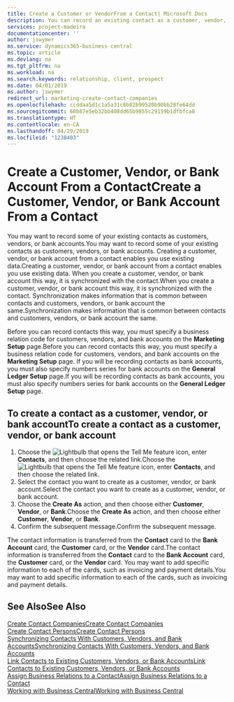 ```yaml
---
title: Create a Customer or VendorFrom a Contact| Microsoft Docs
description: You can record an existing contact as a customer, vendor, or bank account using existing data and specifying a business relationship.
services: project-madeira
documentationcenter: ''
author: jswymer
ms.service: dynamics365-business-central
ms.topic: article
ms.devlang: na
ms.tgt_pltfrm: na
ms.workload: na
ms.search.keywords: relationship, client, prospect
ms.date: 04/01/2019
ms.author: jswymer
redirect_url: marketing-create-contact-companies
ms.openlocfilehash: ccddaa5d1c1a5a31c6b82b99520b90bb28fe64dd
ms.sourcegitcommit: 60b87e5eb32bb408dd65b9855c29159b1dfbfca8
ms.translationtype: HT
ms.contentlocale: en-CA
ms.lasthandoff: 04/29/2019
ms.locfileid: "1238403"
---
```

# <a name="create-a-customer-vendor-or-bank-account-from-a-contact"></a><span data-ttu-id="33406-103">Create a Customer, Vendor, or Bank Account From a Contact</span><span class="sxs-lookup"><span data-stu-id="33406-103">Create a Customer, Vendor, or Bank Account From a Contact</span></span>
<span data-ttu-id="33406-104">You may want to record some of your existing contacts as customers, vendors, or bank accounts.</span><span class="sxs-lookup"><span data-stu-id="33406-104">You may want to record some of your existing contacts as customers, vendors, or bank accounts.</span></span> <span data-ttu-id="33406-105">Creating a customer, vendor, or bank account from a contact enables you use existing data.</span><span class="sxs-lookup"><span data-stu-id="33406-105">Creating a customer, vendor, or bank account from a contact enables you use existing data.</span></span> <span data-ttu-id="33406-106">When you create a customer, vendor, or bank account this way, it is synchronized with the contact.</span><span class="sxs-lookup"><span data-stu-id="33406-106">When you create a customer, vendor, or bank account this way, it is synchronized with the contact.</span></span> <span data-ttu-id="33406-107">Synchronization makes information that is common between contacts and customers, vendors, or bank account the same.</span><span class="sxs-lookup"><span data-stu-id="33406-107">Synchronization makes information that is common between contacts and customers, vendors, or bank account the same.</span></span>

<span data-ttu-id="33406-108">Before you can record contacts this way, you must specify a business relation code for customers, vendors, and bank accounts on the **Marketing Setup** page.</span><span class="sxs-lookup"><span data-stu-id="33406-108">Before you can record contacts this way, you must specify a business relation code for customers, vendors, and bank accounts on the **Marketing Setup** page.</span></span> <span data-ttu-id="33406-109">If you will be recording contacts as bank accounts, you must also specify numbers series for bank accounts on the **General Ledger Setup** page.</span><span class="sxs-lookup"><span data-stu-id="33406-109">If you will be recording contacts as bank accounts, you must also specify numbers series for bank accounts on the **General Ledger Setup** page.</span></span>

## <a name="to-create-a-contact-as-a-customer-vendor-or-bank-account"></a><span data-ttu-id="33406-110">To create a contact as a customer, vendor, or bank account</span><span class="sxs-lookup"><span data-stu-id="33406-110">To create a contact as a customer, vendor, or bank account</span></span>
1. <span data-ttu-id="33406-111">Choose the ![Lightbulb that opens the Tell Me feature](media/ui-search/search_small.png "Tell me what you want to do") icon, enter **Contacts**, and then choose the related link.</span><span class="sxs-lookup"><span data-stu-id="33406-111">Choose the ![Lightbulb that opens the Tell Me feature](media/ui-search/search_small.png "Tell me what you want to do") icon, enter **Contacts**, and then choose the related link.</span></span>
2. <span data-ttu-id="33406-112">Select the contact you want to create as a customer, vendor, or bank account.</span><span class="sxs-lookup"><span data-stu-id="33406-112">Select the contact you want to create as a customer, vendor, or bank account.</span></span>
3. <span data-ttu-id="33406-113">Choose the **Create As** action, and then choose either **Customer**, **Vendor**, or **Bank**.</span><span class="sxs-lookup"><span data-stu-id="33406-113">Choose the **Create As** action, and then choose either **Customer**, **Vendor**, or **Bank**.</span></span>
4. <span data-ttu-id="33406-114">Confirm the subsequent message.</span><span class="sxs-lookup"><span data-stu-id="33406-114">Confirm the subsequent message.</span></span>

<span data-ttu-id="33406-115">The contact information is transferred from the **Contact** card to the **Bank Account** card, the **Customer** card, or the **Vendor** card.</span><span class="sxs-lookup"><span data-stu-id="33406-115">The contact information is transferred from the **Contact** card to the **Bank Account** card, the **Customer** card, or the **Vendor** card.</span></span> <span data-ttu-id="33406-116">You may want to add specific information to each of the cards, such as invoicing and payment details.</span><span class="sxs-lookup"><span data-stu-id="33406-116">You may want to add specific information to each of the cards, such as invoicing and payment details.</span></span>

## <a name="see-also"></a><span data-ttu-id="33406-117">See Also</span><span class="sxs-lookup"><span data-stu-id="33406-117">See Also</span></span>
[<span data-ttu-id="33406-118">Create Contact Companies</span><span class="sxs-lookup"><span data-stu-id="33406-118">Create Contact Companies</span></span>](marketing-create-contact-companies.md)  
[<span data-ttu-id="33406-119">Create Contact Persons</span><span class="sxs-lookup"><span data-stu-id="33406-119">Create Contact Persons</span></span>](marketing-create-contact-persons.md)  
[<span data-ttu-id="33406-120">Synchronizing Contacts With Customers, Vendors, and Bank Accounts</span><span class="sxs-lookup"><span data-stu-id="33406-120">Synchronizing Contacts With Customers, Vendors, and Bank Accounts</span></span>](marketing-synchronize-contacts-customers-vendors-bank-accounts.md)  
[<span data-ttu-id="33406-121">Link Contacts to Existing Customers, Vendors, or Bank Accounts</span><span class="sxs-lookup"><span data-stu-id="33406-121">Link Contacts to Existing Customers, Vendors, or Bank Accounts</span></span>](marketing-how-link-contact.md)  
[<span data-ttu-id="33406-122">Assign Business Relations to a Contact</span><span class="sxs-lookup"><span data-stu-id="33406-122">Assign Business Relations to a Contact</span></span>](marketing-business-relations.md#AssignBusRelContact)  
[<span data-ttu-id="33406-123">Working with Business Central</span><span class="sxs-lookup"><span data-stu-id="33406-123">Working with Business Central</span></span>](ui-work-product.md)
